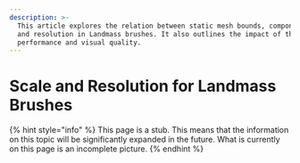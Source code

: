 ```yaml
---
description: >-
  This article explores the relation between static mesh bounds, component scale
  and resolution in Landmass brushes. It also outlines the impact of these on
  performance and visual quality.
---
```


# Scale and Resolution for Landmass Brushes

{% hint style="info" %}
This page is a stub. This means that the information on this topic will be significantly expanded in the future. What is currently on this page is an incomplete picture.
{% endhint %}

